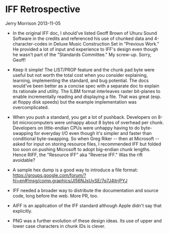 
IFF Retrospective
=================

Jerry Morrison
2013-11-05

* In the original IFF doc, I should've listed Geoff Brown of Uhuru Sound Software in the credits and referenced his use of chunked data and 4-character-codes in Deluxe Music Construction Set in "Previous Work." He provided a lot of input and experience to IFF's design even though he wasn't part of the "Standards Committee." My screw-up. Sorry, Geoff!

* Keep it simple! The LIST/PROP feature and the chunk pad byte were useful but not worth the total cost when you consider explaining, learning, implementing the standard, and bug potential. The docs would've been better as a concise spec with a separate doc to explain its rationale and utility. The ILBM format interleaves raster bit-planes to enable incrementally reading and displaying a file. That was great (esp. at floppy disk speeds) but the example implementation was overcomplicated.

* When you push a standard, you get a lot of pushback. Developers on 8-bit microcomputers were unhappy about 8 bytes of overhead per chunk. Developers on little-endian CPUs were unhappy having to do byte-swapping for everyday I/O even though it's simpler and faster than conditional byte-swapping. So when Greg Riker -- then at Microsoft -- asked for input on storing resource files, I recommended IFF but folded too soon on pushing Microsoft to adopt big-endian chunk lengths. Hence RIFF, the "Resource IFF" aka "Reverse IFF." Was the rift avoidable?

* A sample hex dump is a good way to introduce a file format: https://groups.google.com/forum/?hl=en#!msg/comp.graphics/Jl56NJsUySE/7q7J4itrjPYJ

* IFF needed a broader way to distribute the documentation and source code, long before the web. More PR, too.

* AIFF is an application of the IFF standard although Apple didn't say that explicitly.

* PNG was a further evolution of these design ideas. Its use of upper and lower case characters in chunk IDs is clever.
